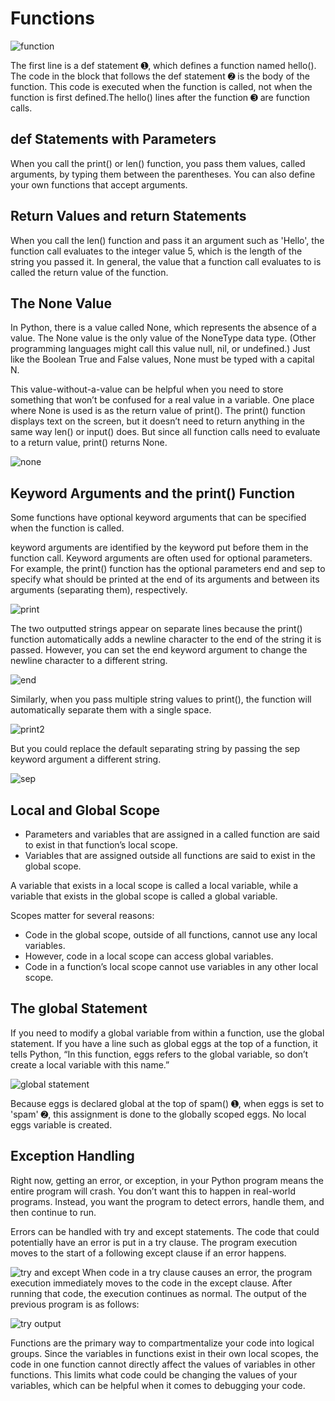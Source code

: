 # Functions
![function]()

The first line is a def statement ➊, which defines a function named hello(). The code in the block that follows the def statement ➋ is the body of the function. This code is executed when the function is called, not when the function is first defined.The hello() lines after the function ➌ are function calls. 

## def Statements with Parameters
When you call the print() or len() function, you pass them values, called arguments, by typing them between the parentheses. You can also define your own functions that accept arguments. 

## Return Values and return Statements
When you call the len() function and pass it an argument such as 'Hello', the function call evaluates to the integer value 5, which is the length of the string you passed it. In general, the value that a function call evaluates to is called the return value of the function.

## The None Value
In Python, there is a value called None, which represents the absence of a value. The None value is the only value of the NoneType data type. (Other programming languages might call this value null, nil, or undefined.) Just like the Boolean True and False values, None must be typed with a capital N.

This value-without-a-value can be helpful when you need to store something that won’t be confused for a real value in a variable. One place where None is used is as the return value of print(). The print() function displays text on the screen, but it doesn’t need to return anything in the same way len() or input() does. But since all function calls need to evaluate to a return value, print() returns None. 

![none]()

## Keyword Arguments and the print() Function
Some functions have optional keyword arguments that can be specified when the function is called.

keyword arguments are identified by the keyword put before them in the function call. Keyword arguments are often used for optional parameters. For example, the print() function has the optional parameters end and sep to specify what should be printed at the end of its arguments and between its arguments (separating them), respectively.

![print]()

The two outputted strings appear on separate lines because the print() function automatically adds a newline character to the end of the string it is passed. However, you can set the end keyword argument to change the newline character to a different string.

![end]()

Similarly, when you pass multiple string values to print(), the function will automatically separate them with a single space.

![print2]()

But you could replace the default separating string by passing the sep keyword argument a different string.

![sep]()

## Local and Global Scope
* Parameters and variables that are assigned in a called function are said to exist in that function’s local scope. 
* Variables that are assigned outside all functions are said to exist in the global scope.

A variable that exists in a local scope is called a local variable, while a variable that exists in the global scope is called a global variable.

Scopes matter for several reasons:
* Code in the global scope, outside of all functions, cannot use any local variables.
* However, code in a local scope can access global variables.
* Code in a function’s local scope cannot use variables in any other local scope.

## The global Statement
If you need to modify a global variable from within a function, use the global statement. If you have a line such as global eggs at the top of a function, it tells Python, “In this function, eggs refers to the global variable, so don’t create a local variable with this name.” 

![global statement]()

Because eggs is declared global at the top of spam() ➊, when eggs is set to 'spam' ➋, this assignment is done to the globally scoped eggs. No local eggs variable is created.

## Exception Handling
Right now, getting an error, or exception, in your Python program means the entire program will crash. You don’t want this to happen in real-world programs. Instead, you want the program to detect errors, handle them, and then continue to run.

Errors can be handled with try and except statements. The code that could potentially have an error is put in a try clause. The program execution moves to the start of a following except clause if an error happens.

![try and except]()
When code in a try clause causes an error, the program execution immediately moves to the code in the except clause. After running that code, the execution continues as normal. The output of the previous program is as follows:

![try output]()

Functions are the primary way to compartmentalize your code into logical groups. Since the variables in functions exist in their own local scopes, the code in one function cannot directly affect the values of variables in other functions. This limits what code could be changing the values of your variables, which can be helpful when it comes to debugging your code.






